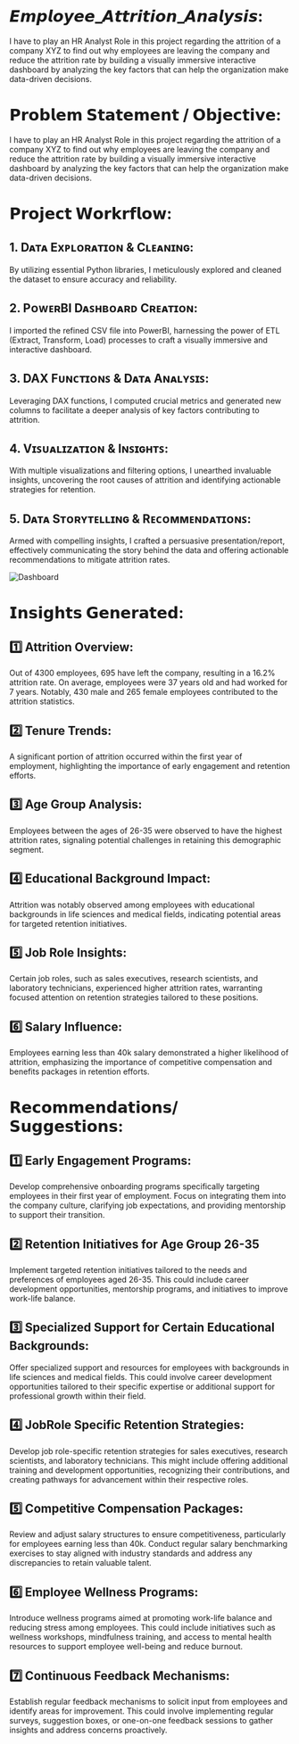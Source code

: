 # 𝙀𝙢𝙥𝙡𝙤𝙮𝙚𝙚_𝘼𝙩𝙩𝙧𝙞𝙩𝙞𝙤𝙣_𝘼𝙣𝙖𝙡𝙮𝙨𝙞𝙨: 

I have to play an HR Analyst Role in this project regarding the attrition of a company XYZ to find out why employees are leaving the company and reduce the attrition rate by building a visually immersive interactive dashboard by analyzing the key factors that can help the organization make data-driven decisions.

# 𝗣𝗿𝗼𝗯𝗹𝗲𝗺 𝗦𝘁𝗮𝘁𝗲𝗺𝗲𝗻𝘁 / 𝗢𝗯𝗷𝗲𝗰𝘁𝗶𝘃𝗲:

I have to play an HR Analyst Role in this project regarding the attrition of a company XYZ to find out why employees are leaving the company and reduce the attrition rate by building a visually immersive interactive dashboard by analyzing the key factors that can help the organization make data-driven decisions.

# 𝗣𝗿𝗼𝗷𝗲𝗰𝘁 𝗪𝗼𝗿𝗸𝗿𝗳𝗹𝗼𝘄:

## 1. Dᴀᴛᴀ Exᴘʟᴏʀᴀᴛɪᴏɴ & Cʟᴇᴀɴɪɴɢ: 

By utilizing essential Python libraries, I meticulously explored and cleaned the dataset to ensure accuracy and reliability.

## 2. PᴏᴡᴇʀBI Dᴀꜱʜʙᴏᴀʀᴅ Cʀᴇᴀᴛɪᴏɴ: 

I imported the refined CSV file into PowerBI, harnessing the power of ETL (Extract, Transform, Load) processes to craft a visually immersive and interactive dashboard.

## 3. DAX Fᴜɴᴄᴛɪᴏɴꜱ & Dᴀᴛᴀ Aɴᴀʟʏꜱɪꜱ: 

Leveraging DAX functions, I computed crucial metrics and generated new columns to facilitate a deeper analysis of key factors contributing to attrition.

## 4. Vɪꜱᴜᴀʟɪᴢᴀᴛɪᴏɴ & Iɴꜱɪɢʜᴛꜱ:

With multiple visualizations and filtering options, I unearthed invaluable insights, uncovering the root causes of attrition and identifying actionable strategies for retention.

## 5. Dᴀᴛᴀ Sᴛᴏʀʏᴛᴇʟʟɪɴɢ & Rᴇᴄᴏᴍᴍᴇɴᴅᴀᴛɪᴏɴꜱ: 

Armed with compelling insights, I crafted a persuasive presentation/report, effectively communicating the story behind the data and offering actionable recommendations to mitigate attrition rates.

![Dashboard](https://github.com/CoderNitu/Employee_Attrition_Analysis/assets/87817227/3ec0c143-ac75-4d8e-9f8a-432be51d79ac)

# 𝗜𝗻𝘀𝗶𝗴𝗵𝘁𝘀 𝗚𝗲𝗻𝗲𝗿𝗮𝘁𝗲𝗱:

## 1️⃣ Attrition Overview: 
Out of 4300 employees, 695 have left the company, resulting in a 16.2% attrition rate. On average, employees were 37 years old and had worked for 7 years. Notably, 430 male and 265 female employees contributed to the attrition statistics.

## 2️⃣ Tenure Trends: 
A significant portion of attrition occurred within the first year of employment, highlighting the importance of early engagement and retention efforts.

## 3️⃣ Age Group Analysis: 
Employees between the ages of 26-35 were observed to have the highest attrition rates, signaling potential challenges in retaining this demographic segment.

## 4️⃣ Educational Background Impact: 
Attrition was notably observed among employees with educational backgrounds in life sciences and medical fields, indicating potential areas for targeted retention initiatives.

## 5️⃣ Job Role Insights: 
Certain job roles, such as sales executives, research scientists, and laboratory technicians, experienced higher attrition rates, warranting focused attention on retention strategies tailored to these positions.

## 6️⃣ Salary Influence: 
Employees earning less than 40k salary demonstrated a higher likelihood of attrition, emphasizing the importance of competitive compensation and benefits packages in retention efforts.

# 𝗥𝗲𝗰𝗼𝗺𝗺𝗲𝗻𝗱𝗮𝘁𝗶𝗼𝗻𝘀/𝗦𝘂𝗴𝗴𝗲𝘀𝘁𝗶𝗼𝗻𝘀:

## 1️⃣ Early Engagement Programs:
Develop comprehensive onboarding programs specifically targeting employees in their first year of employment. Focus on integrating them into the company culture, clarifying job expectations, and providing mentorship to support their transition.

## 2️⃣ Retention Initiatives for Age Group 26-35
 Implement targeted retention initiatives tailored to the needs and preferences of employees aged 26-35. This could include career development opportunities, mentorship programs, and 
 initiatives to improve work-life balance.

## 3️⃣ Specialized Support for Certain Educational Backgrounds:
Offer specialized support and resources for employees with backgrounds in life sciences and medical fields. This could involve career development opportunities tailored to their specific expertise or additional support for professional growth within their field.

## 4️⃣ JobRole Specific Retention Strategies:
Develop job role-specific retention strategies for sales executives, research scientists, and laboratory technicians. This might include offering additional training and development opportunities, recognizing their contributions, and creating pathways for advancement within their respective roles.

## 5️⃣ Competitive Compensation Packages:
Review and adjust salary structures to ensure competitiveness, particularly for employees earning less than 40k. Conduct regular salary benchmarking exercises to stay aligned with industry standards and address any discrepancies to retain valuable talent.

## 6️⃣ Employee Wellness Programs:
Introduce wellness programs aimed at promoting work-life balance and reducing stress among employees. This could include initiatives such as wellness workshops, mindfulness training, and access to mental health resources to support employee well-being and reduce burnout.

## 7️⃣ Continuous Feedback Mechanisms:
Establish regular feedback mechanisms to solicit input from employees and identify areas for improvement. This could involve implementing regular surveys, suggestion boxes, or one-on-one feedback sessions to gather insights and address concerns proactively.

